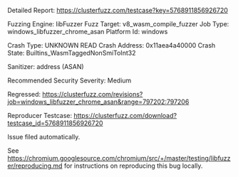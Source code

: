 Detailed Report: https://clusterfuzz.com/testcase?key=5768911856926720

Fuzzing Engine: libFuzzer
Fuzz Target: v8_wasm_compile_fuzzer
Job Type: windows_libfuzzer_chrome_asan
Platform Id: windows

Crash Type: UNKNOWN READ
Crash Address: 0x11aea4a40000
Crash State:
  Builtins_WasmTaggedNonSmiToInt32
  
Sanitizer: address (ASAN)

Recommended Security Severity: Medium

Regressed: https://clusterfuzz.com/revisions?job=windows_libfuzzer_chrome_asan&range=797202:797206

Reproducer Testcase: https://clusterfuzz.com/download?testcase_id=5768911856926720

Issue filed automatically.

See https://chromium.googlesource.com/chromium/src/+/master/testing/libfuzzer/reproducing.md for instructions on reproducing this bug locally.